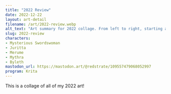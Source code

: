 ```yaml
---
title: "2022 Review"
date: 2022-12-22
layout: art-detail
filename: /art/2022-review.webp
alt_text: "Art summary for 2022 collage. From left to right, starting at the top: Mysterious swordswoman, Viera streetwear, Girl with those leggings, Four-armed succubus, Viera pulling back bow, Byleth Swimsuit, and Torigoth Mythra. In the background is those two girls with brown and gray hair. The background is a blue sky, with a bright sun and mossy, grassy ground."
slug: 2022-review
characters:
- Mysterious Swordswoman
- Juritta
- Merume
- Mythra
- Byleth
mastodon_url: https://mastodon.art/@redstrate/109557479068052997
program: Krita
---
```

This is a collage of all of my 2022 art!
